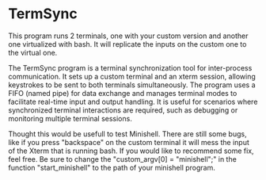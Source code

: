 # TermSync
This program runs 2 terminals, one with your custom version and another one virtualized with bash. It will replicate the inputs on the custom one to the virtual one.

The TermSync program is a terminal synchronization tool for inter-process communication. It sets up a custom terminal and an xterm session, allowing keystrokes to be sent to both terminals simultaneously. The program uses a FIFO (named pipe) for data exchange and manages terminal modes to facilitate real-time input and output handling. It is useful for scenarios where synchronized terminal interactions are required, such as debugging or monitoring multiple terminal sessions.

Thought this would be usefull to test Minishell.
There are still some bugs, like if you press "backspace" on the custom terminal it will mess the input of the Xterm that is running bash. If you would like to recommend some fix, feel free.
Be sure to change the "custom_argv[0] = "minishell";" in the function "start_minishell" to the path of your minishell program.
